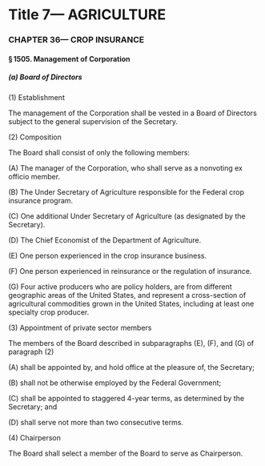 
# Title 7— AGRICULTURE
### CHAPTER 36— CROP INSURANCE
#### § 1505. Management of Corporation
##### (a) Board of Directors

(1) Establishment

The management of the Corporation shall be vested in a Board of Directors subject to the general supervision of the Secretary.

(2) Composition

The Board shall consist of only the following members:

(A) The manager of the Corporation, who shall serve as a nonvoting ex officio member.

(B) The Under Secretary of Agriculture responsible for the Federal crop insurance program.

(C) One additional Under Secretary of Agriculture (as designated by the Secretary).

(D) The Chief Economist of the Department of Agriculture.

(E) One person experienced in the crop insurance business.

(F) One person experienced in reinsurance or the regulation of insurance.

(G) Four active producers who are policy holders, are from different geographic areas of the United States, and represent a cross-section of agricultural commodities grown in the United States, including at least one specialty crop producer.

(3) Appointment of private sector members

The members of the Board described in subparagraphs (E), (F), and (G) of paragraph (2)

(A) shall be appointed by, and hold office at the pleasure of, the Secretary;

(B) shall not be otherwise employed by the Federal Government;

(C) shall be appointed to staggered 4-year terms, as determined by the Secretary; and

(D) shall serve not more than two consecutive terms.

(4) Chairperson

The Board shall select a member of the Board to serve as Chairperson.
